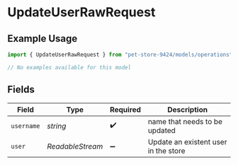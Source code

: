 # UpdateUserRawRequest

## Example Usage

```typescript
import { UpdateUserRawRequest } from "pet-store-9424/models/operations";

// No examples available for this model
```

## Fields

| Field                                | Type                                 | Required                             | Description                          |
| ------------------------------------ | ------------------------------------ | ------------------------------------ | ------------------------------------ |
| `username`                           | *string*                             | :heavy_check_mark:                   | name that needs to be updated        |
| `user`                               | *ReadableStream<Uint8Array>*         | :heavy_minus_sign:                   | Update an existent user in the store |